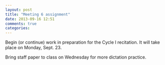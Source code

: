 ```yaml
---
layout: post
title: "Meeting 6 assignment"
date: 2013-09-16 12:51
comments: true
categories: 
---
```


Begin (or continue) work in preparation for the Cycle I recitation. It will take place on Monday, Sept. 23.

Bring staff paper to class on Wednesday for more dictation practice.
